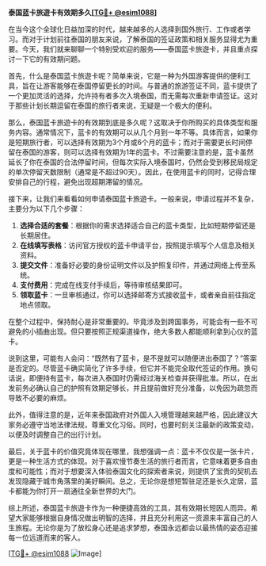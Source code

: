 **泰国蓝卡旅遊卡有效期多久[[TG💪+ @esim1088](https://t.me/s/esim1088)]**

在当今这个全球化日益加深的时代，越来越多的人选择到国外旅行、工作或者学习。而对于计划前往泰国的朋友来说，了解泰国的签证政策和相关服务显得尤为重要。今天，我们就来聊聊一个特别受欢迎的服务——泰国蓝卡旅遊卡，并且重点探讨一下它的有效期问题。

首先，什么是泰国蓝卡旅遊卡呢？简单来说，它是一种为外国游客提供的便利工具，旨在让游客能够在泰国停留更长的时间。与普通的旅游签证不同，蓝卡提供了一个更加灵活的选择，允许持有者多次入境泰国，而无需每次重新申请签证。这对于那些计划长期逗留在泰国的旅行者来说，无疑是一个极大的便利。

那么，泰国蓝卡旅遊卡的有效期到底是多久呢？这取决于你所购买的具体类型和服务内容。通常情况下，蓝卡的有效期可以从几个月到一年不等。具体而言，如果你是短期旅行者，可以选择有效期为3个月或6个月的蓝卡；而对于需要更长时间停留在泰国的游客，则可以选择有效期为1年的蓝卡。不过需要注意的是，蓝卡虽然延长了你在泰国的合法停留时间，但每次实际入境泰国时，仍然会受到移民局规定的单次停留天数限制（通常是不超过90天）。因此，在使用蓝卡的同时，记得合理安排自己的行程，避免出现超期滞留的情况。

接下来，让我们来看看如何申请泰国蓝卡旅遊卡。一般来说，申请过程并不复杂，主要分为以下几个步骤：

1. **选择合适的套餐**：根据你的需求选择适合自己的蓝卡类型，比如短期停留还是长期居住。
2. **在线填写表格**：访问官方授权的蓝卡申请平台，按照提示填写个人信息及相关资料。
3. **提交文件**：准备好必要的身份证明文件以及护照复印件，并通过网络上传至系统。
4. **支付费用**：完成在线支付手续后，等待审核结果即可。
5. **领取蓝卡**：一旦审核通过，你可以选择邮寄方式接收蓝卡，或者亲自前往指定地点领取。

在整个过程中，保持耐心是非常重要的。毕竟涉及到跨国事务，可能会有一些不可避免的小插曲出现。但只要按照正规渠道操作，绝大多数人都能顺利拿到心仪的蓝卡。

说到这里，可能有人会问：“既然有了蓝卡，是不是就可以随便进出泰国了？”答案是否定的。尽管蓝卡确实简化了许多手续，但它并不能完全取代签证的作用。换句话说，即便持有蓝卡，每次进入泰国时仍需经过海关检查并获得批准。所以，在出发前务必确认自己的护照有效期足够长，并且提前做好充分准备，以免因为疏忽而导致不必要的麻烦。

此外，值得注意的是，近年来泰国政府对外国人入境管理越来越严格，因此建议大家务必遵守当地法律法规，尊重文化习俗。同时，也要时刻关注最新的政策变动，以便及时调整自己的出行计划。

最后，关于蓝卡的价值究竟体现在哪里，我想强调一点：蓝卡不仅仅是一张卡片，更是一种生活方式的体现。对于喜欢慢节奏生活的旅行者而言，它意味着更多自由度和可能性；而对于想要深入体验泰国文化的探索者来说，则提供了宝贵的契机去发现隐藏于城市角落里的美好瞬间。总之，无论你是想短暂驻足还是长久定居，蓝卡都能为你打开一扇通往全新世界的大门。

综上所述，泰国蓝卡旅遊卡作为一种便捷高效的工具，其有效期长短因人而异。希望大家能够根据自身情况做出明智的选择，并且充分利用这一资源来丰富自己的人生旅程。无论你是为了放松身心还是追求梦想，泰国永远都会以最热情的姿态迎接每一位远道而来的客人。

[[TG💪+ @esim1088](https://t.me/s/esim1088) ![Image](https://i.postimg.cc/4NQfJmqS/Snipaste-2025-05-13-00-14-12.png)]